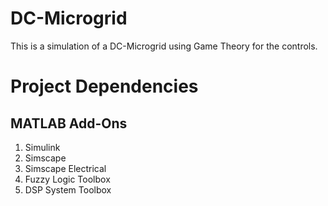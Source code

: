 # DC-Microgrid

This is a simulation of a DC-Microgrid using Game Theory for the controls.

# Project Dependencies
## MATLAB Add-Ons
1. Simulink
2. Simscape
3. Simscape Electrical
4. Fuzzy Logic Toolbox
5. DSP System Toolbox
